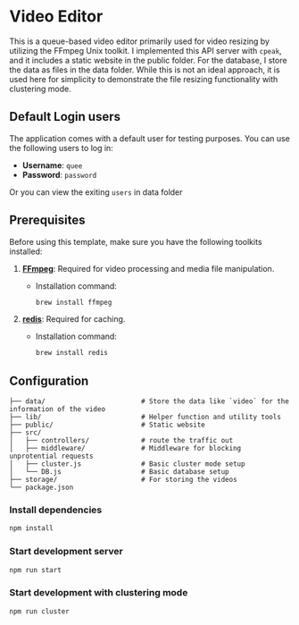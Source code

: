# Video Editor

This is a queue-based video editor primarily used for video resizing by utilizing the FFmpeg Unix toolkit. I implemented this API server with `cpeak`, and it includes a static website in the public folder. For the database, I store the data as files in the data folder. While this is not an ideal approach, it is used here for simplicity to demonstrate the file resizing functionality with clustering mode.

## Default Login users

The application comes with a default user for testing purposes. You can use the following users to log in:

- **Username**: `quee`
- **Password**: `password`

Or you can view the exiting `users` in data folder

## Prerequisites

Before using this template, make sure you have the following toolkits installed:

1. **[FFmpeg](https://ffmpeg.org/)**: Required for video processing and media file manipulation.

   - Installation command:
     ```bash
     brew install ffmpeg
     ```

2. **[redis](https://redis.io/)**: Required for caching.

   - Installation command:
     ```bash
     brew install redis
     ```

## Configuration

```plaintext
├── data/                        # Store the data like `video` for the information of the video
├── lib/                         # Helper function and utility tools
├── public/                      # Static website
├── src/
│   ├── controllers/             # route the traffic out
│   ├── middleware/              # Middleware for blocking unprotential requests
│   ├── cluster.js               # Basic cluster mode setup
│   └── DB.js                    # Basic database setup
├── storage/                     # For storing the videos
└── package.json
```

### Install dependencies

```bash
npm install
```

### Start development server

```bash
npm run start
```

### Start development with clustering mode

```bash
npm run cluster
```
